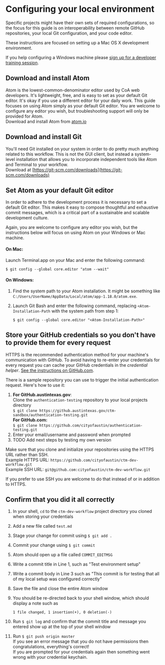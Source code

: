 # Configuring your local environment

Specific projects might have their own sets of required configurations, so the focus for this guide is on interoperability between remote GitHub repositories, your local Git configuration, and your code editor.

These instructions are focused on setting up a Mac OS X development environment.

If you help configuring a Windows machine please [sign up for a developer training session](https://docs.google.com/forms/d/e/1FAIpQLSdeJtZzODlmgQEAaupbCoaekyXoCN32lk2ft0JWwLG5sewxhA/viewform?usp=sf_link).

## Download and install Atom

Atom is the lowest-common-denominator editor used by CoA web developers. It's lightweight, free, and is easy to set as your default Git editor. It's okay if you use a different editor for your daily work. This guide focuses on using Atom simply as your default Git editor. You are welcome to configure any editor you wish, but troubleshooting support will only be provided for Atom.  
Download and install Atom from [atom.io](https://atom.io)

## Download and install Git

You'll need Git installed on your system in order to do pretty much anything related to this workflow. This is not the GUI client, but instead a system-level installation that allows you to incorporate independent tools like Atom and Terminal to your workflow.  
Download at [https://git-scm.com/downloads](https://git-scm.com/downloads)

## Set Atom as your default Git editor

In order to adhere to the development process it is necessary to set a default Git editor. This makes it easy to compose thoughtful and exhaustive commit messages, which is a critical part of a sustainable and scalable development culture.

Again, you are welcome to configure any editor you wish, but the instructions below will focus on using Atom on your Windows or Mac machine.

#### On Mac:  

Launch Terminal.app on your Mac and enter the following command:    

```
$ git config --global core.editor "atom --wait"
```

#### On Windows:

1. Find the system path to your Atom installation. It might be something like `C:/Users/UserName/AppData/Local/atom/app-1.18.0/atom.exe`.

2. Launch Git Bash and enter the following command, replacing `<Atom-Installation-Path` with the system path from step 1:  

   ```
   $ git config --global core.editor "<Atom-Installation-Path>"
   ```

## Store your GitHub credentials so you don't have to provide them for every request

HTTPS is the recommended authentication method for your machine's communication with GitHub. To avoid having to re-enter your credentials for every request you can cache your GitHub credentials in the _credential helper_. [See the instructions on GitHub.com](https://help.github.com/articles/caching-your-github-password-in-git/#platform-mac).

There is a sample repository you can use to trigger the initial authentication request. Here's how to use it:

1. **For GitHub.austintexas.gov**:  
   Clone the `authentication-testing` repository to your local projects directory  
   `$ git clone https://github.austintexas.gov/ctm-sandbox/authentication-testing.git`  
   **For GitHub.com:**  
   `$ git clone https://github.com/cityofaustin/authentication-testing.git`
2. Enter your email/username and password when prompted
3. TODO Add next steps by testing my own version

Make sure that you clone and initialize your repositories using the HTTPS URL rather than SSH.  
Example HTTPS URL: `https://github.com/cityofaustin/ctm-dev-workflow.git`  
Example SSH URL: `git@github.com:cityofaustin/ctm-dev-workflow.git`

If you prefer to use SSH you are welcome to do that instead of or in addition to HTTPS.

## Confirm that you did it all correctly

1. In your shell, `cd` to the `ctm-dev-workflow` project directory you cloned when storing your credentials

2. Add a new file called `test.md`

3. Stage your change for commit using `$ git add .`

4. Commit your change using `$ git commit`

5. Atom should open up a file called `COMMIT_EDITMSG`

6. Write a commit title in Line 1, such as "Test environment setup"

7. Write a commit body in Line 3 such as "This commit is for testing that all of my local setup was configured correctly"

8. Save the file and close the entire Atom window

9. You should be re-directed back to your shell window, which should display a note such as  

   ```
   1 file changed, 1 insertion(+), 0 deletion(-)
   ```

10. Run `$ git log` and confirm that the commit title and message you entered show up at the top of your shell window

11. Run `$ git push origin master`  
    If you see an error message that you do not have permissions then congratulations, everything's correct!  
    If you are prompted for your credentials again then something went wrong with your credential keychain. 

